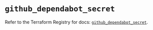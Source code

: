 # `github_dependabot_secret`

Refer to the Terraform Registry for docs: [`github_dependabot_secret`](https://registry.terraform.io/providers/integrations/github/6.2.3/docs/resources/dependabot_secret).
